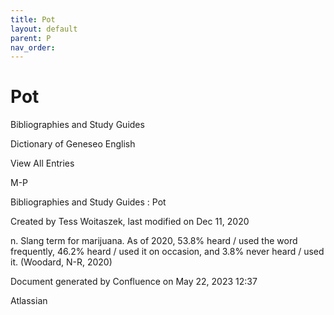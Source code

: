 ```yaml
---
title: Pot
layout: default
parent: P
nav_order:
---
```


# Pot

Bibliographies and Study Guides

Dictionary of Geneseo English

View All Entries

M-P

Bibliographies and Study Guides : Pot

Created by  Tess Woitaszek, last modified on Dec 11, 2020

n. Slang term for marijuana. As of 2020, 53.8% heard / used the word frequently, 46.2% heard / used it on occasion, and 3.8% never heard / used it. (Woodard, N-R, 2020)

Document generated by Confluence on May 22, 2023 12:37

Atlassian
